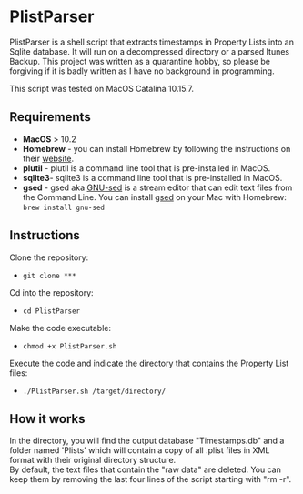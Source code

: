 # PlistParser

PlistParser is a shell script that extracts timestamps in Property Lists into an Sqlite database. It will run on a decompressed directory or a parsed Itunes Backup. This project was written as a quarantine hobby, so please be forgiving if it is badly written as I have no background in programming.

This script was tested on MacOS Catalina 10.15.7. 

## Requirements
- **MacOS** > 10.2
- **Homebrew** - you can install Homebrew by following the instructions on their [website](https://brew.sh/). 
- **plutil** - plutil is a command line tool that is pre-installed in MacOS. 
- **sqlite3**- sqlite3 is a command line tool that is pre-installed in MacOS. 
- **gsed** - gsed aka [GNU-sed](https://www.gnu.org/software/sed/) is a stream editor that can edit text files from the Command Line. You can install [gsed](https://formulae.brew.sh/formula/gnu-sed) on your Mac with Homebrew: `brew install gnu-sed`

## Instructions
Clone the repository:
* `git clone ***`

Cd into the repository:
* `cd PlistParser`

Make the code executable: 
* `chmod +x PlistParser.sh`

Execute the code and indicate the directory that contains the Property List files: 
* `./PlistParser.sh /target/directory/`

## How it works

In the directory, you will find the output database "Timestamps.db" and a folder named 'Plists' which will contain a copy of all .plist files in XML format with their original directory structure.  
By default, the text files that contain the "raw data" are deleted. You can keep them by removing the last four lines of the script starting with "rm -r". 
